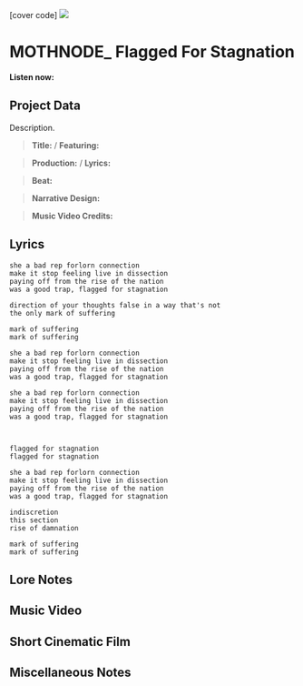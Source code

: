 [cover code] ![](57175019_319474918741616_8502199518755923887_n.jpg)

# MOTHNODE_ Flagged For Stagnation

**Listen now:** 

## Project Data

Description.

> **Title:**  / **Featuring:** 

> **Production:**  / **Lyrics:** 

> **Beat:**

> **Narrative Design:**

> **Music Video Credits:**


## Lyrics

```
she a bad rep forlorn connection
make it stop feeling live in dissection
paying off from the rise of the nation
was a good trap, flagged for stagnation

direction of your thoughts false in a way that's not 
the only mark of suffering

mark of suffering
mark of suffering

she a bad rep forlorn connection
make it stop feeling live in dissection
paying off from the rise of the nation
was a good trap, flagged for stagnation

she a bad rep forlorn connection
make it stop feeling live in dissection
paying off from the rise of the nation
was a good trap, flagged for stagnation



flagged for stagnation
flagged for stagnation

she a bad rep forlorn connection
make it stop feeling live in dissection
paying off from the rise of the nation
was a good trap, flagged for stagnation

indiscretion
this section
rise of damnation

mark of suffering
mark of suffering

```

## Lore Notes

## Music Video

## Short Cinematic Film

## Miscellaneous Notes
